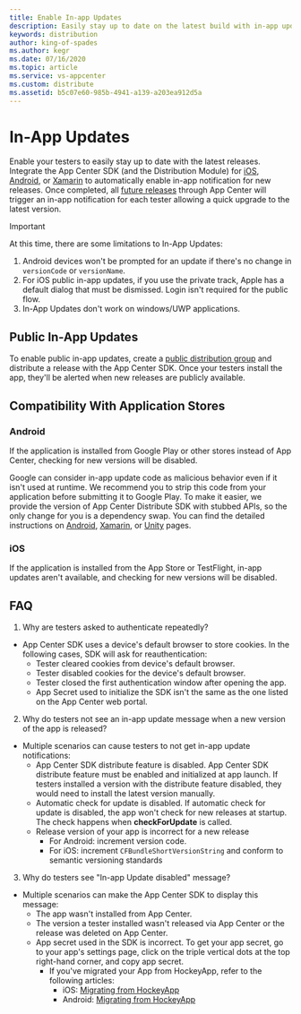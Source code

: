 ```yaml
---
title: Enable In-app Updates
description: Easily stay up to date on the latest build with in-app update notifications.
keywords: distribution
author: king-of-spades
ms.author: kegr
ms.date: 07/16/2020
ms.topic: article
ms.service: vs-appcenter
ms.custom: distribute
ms.assetid: b5c07e60-985b-4941-a139-a203ea912d5a
---
```


# In-App Updates

Enable your testers to easily stay up to date with the latest releases. Integrate the App Center SDK (and the Distribution Module) for [iOS][ios-sdk], [Android][android-sdk], or [Xamarin][xamarin-sdk] to automatically enable in-app notification for new releases. Once completed, all [future releases][uploading] through App Center will trigger an in-app notification for each tester allowing a quick upgrade to the latest version.

> [!IMPORTANT]
> At this time, there are some limitations to In-App Updates:
> 1) Android devices won't be prompted for an update if there's no change in `versionCode` or `versionName`.
> 2) For iOS public in-app updates, if you use the private track, Apple has a default dialog that must be dismissed. Login isn't required for the public flow.
> 3) In-App Updates don't work on windows/UWP applications.

## Public In-App Updates

To enable public in-app updates, create a [public distribution group][public-dg] and distribute a release with the App Center SDK. Once your testers install the app, they'll be alerted when new releases are publicly available.

## Compatibility With Application Stores

### Android

If the application is installed from Google Play or other stores instead of App Center, checking for new versions will be disabled.

Google can consider in-app update code as malicious behavior even if it isn't used at runtime. We recommend you to strip this code from your application before submitting it to Google Play. To make it easier, we provide the version of App Center Distribute SDK with stubbed APIs, so the only change for you is a dependency swap. You can find the detailed instructions on [Android](~/sdk/distribute/android.md#remove-in-app-updates-for-google-play-builds), [Xamarin](~/sdk/distribute/xamarin.md#remove-in-app-updates-for-google-play-builds), or [Unity](~/sdk/distribute/unity.md#remove-in-app-updates-for-google-play-builds) pages.

### iOS

If the application is installed from the App Store or TestFlight, in-app updates aren't available, and checking for new versions will be disabled.

## FAQ

 1. Why are testers asked to authenticate repeatedly?
  - App Center SDK uses a device's default browser to store cookies. In the following cases, SDK will ask for reauthentication:
    - Tester cleared cookies from device's default browser.
    - Tester disabled cookies for the device's default browser.
    - Tester closed the first authentication window after opening the app.
    - App Secret used to initialize the SDK isn't the same as the one listed on the App Center web portal.

 2. Why do testers not see an in-app update message when a new version of the app is released?
- Multiple scenarios can cause testers to not get in-app update notifications:
    - App Center SDK distribute feature is disabled. App Center SDK distribute feature must be enabled and initialized at app launch. If testers installed a version with the distribute feature disabled, they would need to install the latest version manually.
    - Automatic check for update is disabled. If automatic check for update is disabled, the app won't check for new releases at startup. The check happens when **checkForUpdate** is called.
    - Release version of your app is incorrect for a new release
      - For Android: increment version code.
      - For iOS: increment `CFBundleShortVersionString` and conform to semantic versioning standards

 3. Why do testers see "In-app Update disabled" message?
- Multiple scenarios can make the App Center SDK to display this message:
  - The app wasn't installed from App Center.
  - The version a tester installed wasn't released via App Center or the release was deleted on App Center.
  - App secret used in the SDK is incorrect. To get your app secret, go to your app's settings page, click on the triple vertical dots at the top right-hand corner, and copy app secret.
     - If you've migrated your App from HockeyApp, refer to the following articles: 
        - iOS: [Migrating from HockeyApp][ios-sdk-migration]
        - Android: [Migrating from HockeyApp][android-sdk-migration]

[ios-sdk]: ~/sdk/distribute/ios.md
[android-sdk]: ~/sdk/distribute/android.md
[xamarin-sdk]: ~/sdk/distribute/xamarin.md
[uploading]: uploading.md
[public-dg]: groups.md#creating-a-distribution-group
[ios-sdk-migration]: ~/transition/ios-sdk-migration.md#21-convert-the-application-identifier
[android-sdk-migration]: ~/transition/android-sdk-migration.md#21-convert-the-application-identifier
